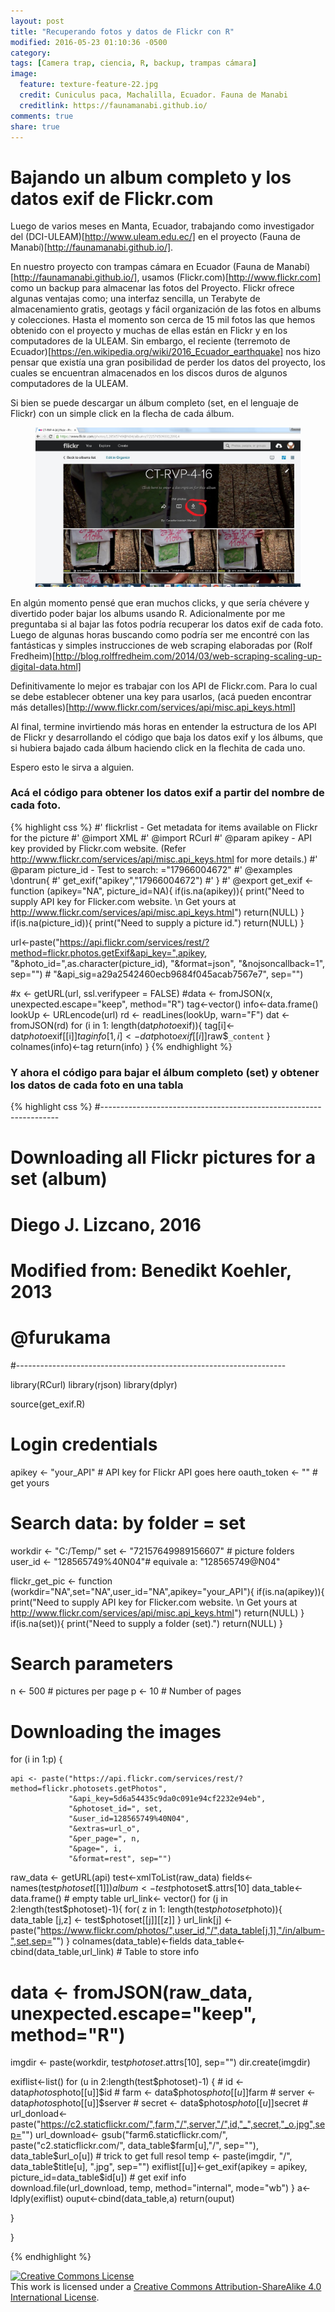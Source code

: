 ```yaml
---
layout: post
title: "Recuperando fotos y datos de Flickr con R"
modified: 2016-05-23 01:10:36 -0500
category:
tags: [Camera trap, ciencia, R, backup, trampas cámara]
image:
  feature: texture-feature-22.jpg
  credit: Cuniculus paca, Machalilla, Ecuador. Fauna de Manabi
  creditlink: https://faunamanabi.github.io/
comments: true
share: true
---
```



# Bajando un album completo y los datos exif de Flickr.com

Luego de varios meses en Manta, Ecuador, trabajando como investigador del (DCI-ULEAM)[http://www.uleam.edu.ec/] en el proyecto (Fauna de Manabí)[http://faunamanabi.github.io/].


En nuestro proyecto con trampas cámara en Ecuador (Fauna de Manabí)[http://faunamanabi.github.io/], usamos (Flickr.com)[http://www.flickr.com] como un backup para almacenar las fotos del Proyecto. Flickr ofrece algunas ventajas como; una interfaz sencilla, un Terabyte de almacenamiento gratis, geotags y fácil organización de las fotos en albums y colecciones. Hasta el momento son cerca de 15 mil fotos las que hemos obtenido con el proyecto y muchas de ellas están en Flickr y en los computadores de la ULEAM. Sin embargo, el reciente (terremoto de Ecuador)[https://en.wikipedia.org/wiki/2016_Ecuador_earthquake] nos hizo pensar que existía una gran posibilidad de perder los datos del proyecto, los cuales se encuentran almacenados en los discos duros de algunos computadores de la ULEAM.

Si bien se puede descargar un álbum completo (set, en el lenguaje de Flickr) con un simple click en la flecha de cada álbum.

<figure>
  <a href="/images/flickr/flickr_album.jpg"><img src="/images/flickr/flickr_album.jpg"></a>
</figure>

En algún momento pensé que eran muchos clicks, y que sería chévere y divertido poder bajar los albums usando R. Adicionalmente por me preguntaba si al bajar las fotos podría recuperar los datos exif de cada foto.  Luego de algunas horas buscando como podría ser me encontré con  las fantásticas y simples instrucciones de web scraping elaboradas por (Rolf Fredheim)[http://blog.rolffredheim.com/2014/03/web-scraping-scaling-up-digital-data.html]

Definitivamente lo mejor es trabajar con los API de  Flickr.com. Para lo cual se debe establecer obtener una key para usarlos, (acá pueden encontrar más detalles)[http://www.flickr.com/services/api/misc.api_keys.html]

Al final, termine invirtiendo más horas en entender la estructura de los API de Flickr y desarrollando el código que baja los datos exif y los álbums, que si hubiera bajado cada álbum haciendo click en la flechita de cada uno.

Espero esto le sirva a alguien.

### Acá el código para obtener los datos exif a partir del nombre de cada foto.

{% highlight css %}
#' flickrlist - Get metadata  for items available on Flickr for the picture
#' @import XML
#' @import RCurl
#' @param apikey - API key provided by Flickr.com website. (Refer http://www.flickr.com/services/api/misc.api_keys.html for more details.)
#' @param picture_id - Test to search: ="17966004672"
#' @examples \dontrun{
#'  get_exif("apikey","17966004672")
#' }
#' @export
get_exif <- function (apikey="NA", picture_id=NA){
  if(is.na(apikey)){
    print("Need to supply API key for Flicker.com website. \n Get yours at http://www.flickr.com/services/api/misc.api_keys.html")
    return(NULL)
  }
  if(is.na(picture_id)){
    print("Need to supply a picture id.")
    return(NULL)
  }

  url<-paste("https://api.flickr.com/services/rest/?method=flickr.photos.getExif&api_key=",apikey,
             "&photo_id=",as.character(picture_id),
             "&format=json",
             "&nojsoncallback=1", sep="")
             # "&api_sig=a29a2542460ecb9684f045acab7567e7", sep="")

  #x <- getURL(url, ssl.verifypeer = FALSE)
  #data <- fromJSON(x, unexpected.escape="keep", method="R")
  tag<-vector()
  info<-data.frame()
  lookUp <- URLencode(url)
  rd <- readLines(lookUp, warn="F")
  dat <- fromJSON(rd)
  for (i in 1: length(dat$photo$exif)){
    tag[i]<-dat$photo$exif[[i]]$tag
    info[1,i]<-dat$photo$exif[[i]]$raw$`_content`
  }  
  colnames(info)<-tag
  return(info)
}
{% endhighlight %}


### Y ahora el código para bajar el álbum completo (set) y obtener los datos de cada foto en una tabla

{% highlight css %}
#-------------------------------------------------------------------
# Downloading all Flickr pictures for a set (album)
# Diego J. Lizcano, 2016
# Modified from: Benedikt Koehler, 2013
# @furukama
#-------------------------------------------------------------------

library(RCurl)
library(rjson)
library(dplyr)

source(get_exif.R)

# Login credentials
apikey <- "your_API" # API key for Flickr API goes here
oauth_token <- "" # get yours

# Search data: by folder = set

workdir <- "C:/Temp/"
set     <- "72157649989156607" # picture folders
user_id <- "128565749%40N04"# equivale a: "128565749@N04"



flickr_get_pic <- function (workdir="NA",set="NA",user_id="NA",apikey="your_API"){
  if(is.na(apikey)){
    print("Need to supply API key for Flicker.com website. \n Get yours at http://www.flickr.com/services/api/misc.api_keys.html")
    return(NULL)
  }
  if(is.na(set)){
    print("Need to supply a folder (set).")
    return(NULL)
  }

# Search parameters
n <- 500 # pictures per page
p <- 10 # Number of pages


# Downloading the images
for (i in 1:p) {

    api <- paste("https://api.flickr.com/services/rest/?method=flickr.photosets.getPhotos",
                 "&api_key=5d6a54435c9da0c091e94cf2232e94eb",
                 "&photoset_id=", set,
                 "&user_id=128565749%40N04",
                 "&extras=url_o",
                 "&per_page=", n,
                 "&page=", i,
                 "&format=rest", sep="")



  raw_data <- getURL(api)
  test<-xmlToList(raw_data)
  fields<-names(test$photoset[[1]])
  album<-test$photoset$.attrs[10]
  data_table<- data.frame() # empty table
  url_link<- vector()
  for (j in 2:length(test$photoset)-1){
    for( z in 1: length(test$photoset$photo)){
      data_table [j,z] <- test$photoset[[j]][[z]]
    }
    url_link[j] <- paste("https://www.flickr.com/photos/",user_id,"/",data_table[j,1],"/in/album-",set,sep="")
  }
  colnames(data_table)<-fields
  data_table<-cbind(data_table,url_link) # Table to store info
  # data <- fromJSON(raw_data, unexpected.escape="keep", method="R")
  imgdir <- paste(workdir, test$photoset$.attrs[10], sep="")
  dir.create(imgdir)

  exiflist<-list()
  for (u in 2:length(test$photoset)-1) {
    # id <- data$photos$photo[[u]]$id
    # farm <- data$photos$photo[[u]]$farm
    # server <- data$photos$photo[[u]]$server
    # secret <- data$photos$photo[[u]]$secret
    # url_donload<-paste("https://c2.staticflickr.com/",farm,"/",server,"/",id,"_",secret,"_o.jpg",sep="")
    url_download<- gsub("farm6.staticflickr.com/", paste("c2.staticflickr.com/", data_table$farm[u],"/", sep=""), data_table$url_o[u]) # trick to get full resol
    temp <- paste(imgdir, "/", data_table$title[u], ".jpg", sep="")
    exiflist[[u]]<-get_exif(apikey = apikey, picture_id=data_table$id[u]) # get exif info  
    download.file(url_download, temp, method="internal", mode="wb")
  }
  a<-ldply(exiflist)
ouput<-cbind(data_table,a)
return(ouput)

}

}

{% endhighlight %}


<p>

</p>

<a rel="license" href="http://creativecommons.org/licenses/by-sa/4.0/"><img alt="Creative Commons License" style="border-width:0" src="http://i.creativecommons.org/l/by-sa/4.0/88x31.png" /></a><br />This work is licensed under a <a rel="license" href="http://creativecommons.org/licenses/by-sa/4.0/">Creative Commons Attribution-ShareAlike 4.0 International License</a>.
